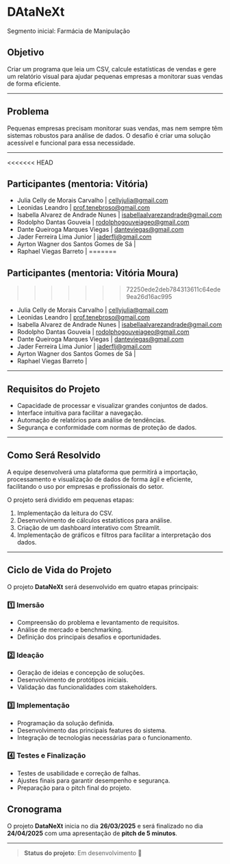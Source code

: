 # DAtaNeXt
Segmento inicial: Farmácia de Manipulação

## Objetivo

Criar um programa que leia um CSV, calcule estatísticas de vendas e gere um relatório visual para ajudar pequenas empresas a monitorar suas vendas de forma eficiente.

---

## Problema

Pequenas empresas precisam monitorar suas vendas, mas nem sempre têm sistemas robustos para análise de dados. O desafio é criar uma solução acessível e funcional para essa necessidade.

---

<<<<<<< HEAD
## Participantes (mentoria: Vitória)

- Julia Celly de Morais Carvalho         | cellyjulia@gmail.com
- Leonidas Leandro                       | prof.tenebroso@gmail.com
- Isabella Alvarez de Andrade Nunes      | isabellaalvarezandrade@gmail.com
- Rodolpho Dantas Gouveia                | rodolphogouveiageo@gmail.com
- Dante Queiroga Marques Viegas          | danteviegas@gmail.com
- Jader Ferreira Lima Junior             | jaderflj@gmail.com
- Ayrton Wagner dos Santos Gomes de Sá   |
- Raphael Viegas Barreto                 |
=======
## Participantes (mentoria: Vitória Moura)
>>>>>>> 72250ede2deb784313611c64ede9ea26d16ac995

- Julia Celly de Morais Carvalho         | cellyjulia@gmail.com
- Leonidas Leandro                       | prof.tenebroso@gmail.com
- Isabella Alvarez de Andrade Nunes      | isabellaalvarezandrade@gmail.com
- Rodolpho Dantas Gouveia                | rodolphogouveiageo@gmail.com
- Dante Queiroga Marques Viegas          | danteviegas@gmail.com
- Jader Ferreira Lima Junior             | jaderflj@gmail.com
- Ayrton Wagner dos Santos Gomes de Sá   |
- Raphael Viegas Barreto                 |

---

## Requisitos do Projeto

- Capacidade de processar e visualizar grandes conjuntos de dados.
- Interface intuitiva para facilitar a navegação.
- Automação de relatórios para análise de tendências.
- Segurança e conformidade com normas de proteção de dados.

---

## Como Será Resolvido

A equipe desenvolverá uma plataforma que permitirá a importação, processamento e visualização de dados de forma ágil e eficiente, facilitando o uso por empresas e profissionais do setor.

O projeto será dividido em pequenas etapas:
1. Implementação da leitura do CSV.
2. Desenvolvimento de cálculos estatísticos para análise.
3. Criação de um dashboard interativo com Streamlit.
4. Implementação de gráficos e filtros para facilitar a interpretação dos dados.

---

## Ciclo de Vida do Projeto

O projeto **DataNeXt** será desenvolvido em quatro etapas principais:

### 1️⃣ Imersão
- Compreensão do problema e levantamento de requisitos.
- Análise de mercado e benchmarking.
- Definição dos principais desafios e oportunidades.

### 2️⃣ Ideação
- Geração de ideias e concepção de soluções.
- Desenvolvimento de protótipos iniciais.
- Validação das funcionalidades com stakeholders.

### 3️⃣ Implementação
- Programação da solução definida.
- Desenvolvimento das principais features do sistema.
- Integração de tecnologias necessárias para o funcionamento.

### 4️⃣ Testes e Finalização
- Testes de usabilidade e correção de falhas.
- Ajustes finais para garantir desempenho e segurança.
- Preparação para o pitch final do projeto.

## Cronograma
O projeto **DataNeXt** inicia no dia **26/03/2025** e será finalizado no dia **24/04/2025** com uma apresentação de **pitch de 5 minutos**.

---

> **Status do projeto**: Em desenvolvimento 🚀

